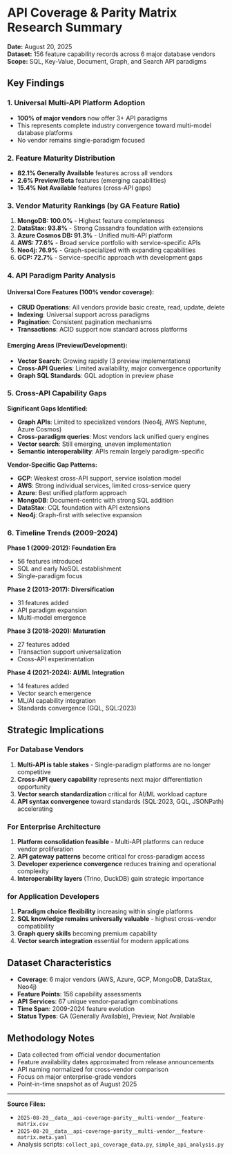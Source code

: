 # API Coverage & Parity Matrix Research Summary

**Date:** August 20, 2025  
**Dataset:** 156 feature capability records across 6 major database vendors  
**Scope:** SQL, Key-Value, Document, Graph, and Search API paradigms  

## Key Findings

### 1. Universal Multi-API Platform Adoption
- **100% of major vendors** now offer 3+ API paradigms
- This represents complete industry convergence toward multi-model database platforms
- No vendor remains single-paradigm focused

### 2. Feature Maturity Distribution
- **82.1% Generally Available** features across all vendors
- **2.6% Preview/Beta** features (emerging capabilities)
- **15.4% Not Available** features (cross-API gaps)

### 3. Vendor Maturity Rankings (by GA Feature Ratio)
1. **MongoDB: 100.0%** - Highest feature completeness
2. **DataStax: 93.8%** - Strong Cassandra foundation with extensions  
3. **Azure Cosmos DB: 91.3%** - Unified multi-API platform
4. **AWS: 77.6%** - Broad service portfolio with service-specific APIs
5. **Neo4j: 76.9%** - Graph-specialized with expanding capabilities
6. **GCP: 72.7%** - Service-specific approach with development gaps

### 4. API Paradigm Parity Analysis

#### Universal Core Features (100% vendor coverage):
- **CRUD Operations**: All vendors provide basic create, read, update, delete
- **Indexing**: Universal support across paradigms  
- **Pagination**: Consistent pagination mechanisms
- **Transactions**: ACID support now standard across platforms

#### Emerging Areas (Preview/Development):
- **Vector Search**: Growing rapidly (3 preview implementations)
- **Cross-API Queries**: Limited availability, major convergence opportunity
- **Graph SQL Standards**: GQL adoption in preview phase

### 5. Cross-API Capability Gaps

**Significant Gaps Identified:**
- **Graph APIs**: Limited to specialized vendors (Neo4j, AWS Neptune, Azure Cosmos)
- **Cross-paradigm queries**: Most vendors lack unified query engines
- **Vector search**: Still emerging, uneven implementation
- **Semantic interoperability**: APIs remain largely paradigm-specific

**Vendor-Specific Gap Patterns:**
- **GCP**: Weakest cross-API support, service isolation model
- **AWS**: Strong individual services, limited cross-service query
- **Azure**: Best unified platform approach
- **MongoDB**: Document-centric with strong SQL addition
- **DataStax**: CQL foundation with API extensions
- **Neo4j**: Graph-first with selective expansion

### 6. Timeline Trends (2009-2024)

**Phase 1 (2009-2012): Foundation Era**
- 56 features introduced
- SQL and early NoSQL establishment
- Single-paradigm focus

**Phase 2 (2013-2017): Diversification**
- 31 features added
- API paradigm expansion
- Multi-model emergence

**Phase 3 (2018-2020): Maturation**
- 27 features added
- Transaction support universalization
- Cross-API experimentation

**Phase 4 (2021-2024): AI/ML Integration**
- 14 features added
- Vector search emergence
- ML/AI capability integration
- Standards convergence (GQL, SQL:2023)

## Strategic Implications

### For Database Vendors
1. **Multi-API is table stakes** - Single-paradigm platforms are no longer competitive
2. **Cross-API query capability** represents next major differentiation opportunity
3. **Vector search standardization** critical for AI/ML workload capture
4. **API syntax convergence** toward standards (SQL:2023, GQL, JSONPath) accelerating

### For Enterprise Architecture
1. **Platform consolidation feasible** - Multi-API platforms can reduce vendor proliferation
2. **API gateway patterns** become critical for cross-paradigm access
3. **Developer experience convergence** reduces training and operational complexity
4. **Interoperability layers** (Trino, DuckDB) gain strategic importance

### for Application Developers
1. **Paradigm choice flexibility** increasing within single platforms
2. **SQL knowledge remains universally valuable** - highest cross-vendor compatibility
3. **Graph query skills** becoming premium capability
4. **Vector search integration** essential for modern applications

## Dataset Characteristics

- **Coverage**: 6 major vendors (AWS, Azure, GCP, MongoDB, DataStax, Neo4j)
- **Feature Points**: 156 capability assessments
- **API Services**: 67 unique vendor-paradigm combinations
- **Time Span**: 2009-2024 feature evolution
- **Status Types**: GA (Generally Available), Preview, Not Available

## Methodology Notes

- Data collected from official vendor documentation
- Feature availability dates approximated from release announcements
- API naming normalized for cross-vendor comparison
- Focus on major enterprise-grade vendors
- Point-in-time snapshot as of August 2025

---

**Source Files:**
- `2025-08-20__data__api-coverage-parity__multi-vendor__feature-matrix.csv`
- `2025-08-20__data__api-coverage-parity__multi-vendor__feature-matrix.meta.yaml`
- Analysis scripts: `collect_api_coverage_data.py`, `simple_api_analysis.py`
